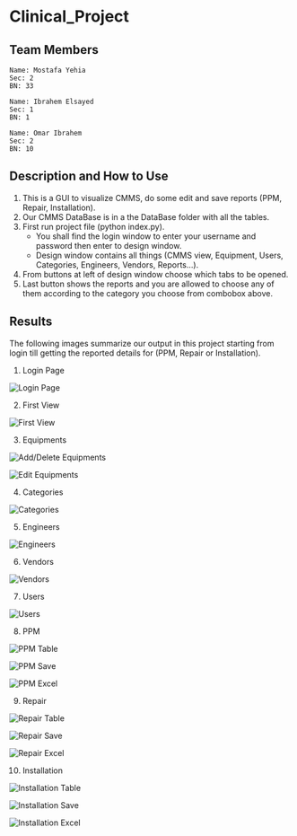 # Clinical_Project
## Team Members
    Name: Mostafa Yehia
    Sec: 2
    BN: 33

    Name: Ibrahem Elsayed
    Sec: 1
    BN: 1

    Name: Omar Ibrahem
    Sec: 2
    BN: 10

## Description and How to Use
1. This is a GUI to visualize CMMS, do some edit and save reports (PPM, Repair, Installation).
2. Our CMMS DataBase is in a the DataBase folder with all the tables.
3. First run project file (python index.py).
    - You shall find the login window to enter your username and password then enter to design window.
    - Design window contains all things (CMMS view, Equipment, Users, Categories, Engineers, Vendors, Reports...).
4. From buttons at left of design window choose which tabs to be opened.
5. Last button shows the reports and you are allowed to choose any of them according to the category you choose from combobox above.

## Results
The following images summarize our output in this project starting from login till getting the reported details for (PPM, Repair or Installation).

1. Login Page

![Login Page](https://github.com/mostafa20223/Clinical_Project/blob/master/Results/login.PNG)

2. First View

![First View](https://github.com/mostafa20223/Clinical_Project/blob/master/Results/cmms.PNG)

3. Equipments

![Add/Delete Equipments](https://github.com/mostafa20223/Clinical_Project/blob/master/Results/add_del_equip.PNG)

![Edit Equipments](https://github.com/mostafa20223/Clinical_Project/blob/master/Results/edit_equip.PNG)

4. Categories

![Categories](https://github.com/mostafa20223/Clinical_Project/blob/master/Results/category.PNG)

5. Engineers

![Engineers](https://github.com/mostafa20223/Clinical_Project/blob/master/Results/engineers.PNG)

6. Vendors

![Vendors](https://github.com/mostafa20223/Clinical_Project/blob/master/Results/vendors.PNG)

7. Users

![Users](https://github.com/mostafa20223/Clinical_Project/blob/master/Results/users.PNG)

8. PPM

![PPM Table](https://github.com/mostafa20223/Clinical_Project/blob/master/Results/ppm_table.PNG)

![PPM Save](https://github.com/mostafa20223/Clinical_Project/blob/master/Results/ppm_save.PNG)

![PPM Excel](https://github.com/mostafa20223/Clinical_Project/blob/master/Results/ppm_excel.PNG)

9. Repair

![Repair Table](https://github.com/mostafa20223/Clinical_Project/blob/master/Results/repair_table.PNG)

![Repair Save](https://github.com/mostafa20223/Clinical_Project/blob/master/Results/repair_save.PNG)

![Repair Excel](https://github.com/mostafa20223/Clinical_Project/blob/master/Results/repair_excel.PNG)

10. Installation

![Installation Table](https://github.com/mostafa20223/Clinical_Project/blob/master/Results/installation_table.PNG)

![Installation Save](https://github.com/mostafa20223/Clinical_Project/blob/master/Results/installation_save.PNG)

![Installation Excel](https://github.com/mostafa20223/Clinical_Project/blob/master/Results/installation_excel.PNG)
